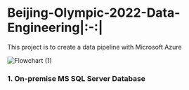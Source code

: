 # Beijing-Olympic-2022-Data-Engineering|:-:|
This project is to create a data pipeline with Microsoft Azure

![Flowchart (1)](https://github.com/DucTran182/Beijing-Olympic-2022-Data-Engineering/assets/102782569/aeb69ce4-26c7-4871-88eb-8424228e0565)

### 1. On-premise MS SQL Server Database
